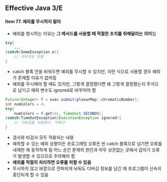 ## Effective Java 3/E

#### Item 77. 예외를 무시하지 말라

- 예외를 명시하는 이유는 **그 메서드를 사용할 때 적절한 조치를 취해달라는 의미**임

```java
try{
    ...
}catch(SomeException e){
    // 아무것도 안함
}
```

- catch 블록 안을 비워두면 예외를 무시할 수 있지만, 이런 식으로 사용할 경우 예외가 존재할 이유가 없어짐
- 예외를 무시해야 할 때도 있지만, 그렇게 결정했다면 왜 그렇게 결정했는지 주석으로 남기고 예외 변수도 ignored로 바꾸어야 함

```java
Future<Integer> f = exec.submit(planarMap::chromaticNumber);
int numColors = 4;
try{
    numColors = f.get(1L, TimeUnit.SECONDS);
}catch(TimeOutException|ExecutionException ignored){
    // 기본값을 사용한다. 어쩌구
}
```

- 검사와 비검사 모두 적용되는 내용
- 예측할 수 있는 예외 상황이든 프로그래밍 오류든 빈 catch 블록으로 넘기면 오류를 내재한 채 동작하게 됨
  어느 순간 문제의 원인과 아무 상관없는 곳에서 갑자기 오류가 발생할 수 있으므로 주의해야 함
- **예외를 적절히 처리하면 오류를 피할 수 있음**
- 무시하지 않고 바깥으로 전파되게 놔둬도 디버깅 정보를 남긴 채 프로그램이 신속히 중단되게 할 수 있음
